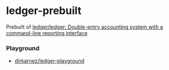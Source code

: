 ledger-prebuilt
===============
Prebuilt of [ledger/ledger: Double-entry accounting system with a command-line reporting interface](https://github.com/ledger/ledger)

### Playground
- [dirkarnez/ledger-playground](https://github.com/dirkarnez/ledger-playground)
